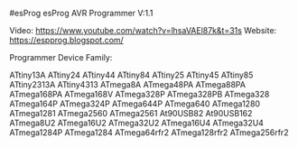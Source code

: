 #esProg
esProg AVR Programmer V:1.1

Video: https://www.youtube.com/watch?v=lhsaVAEl87k&t=31s
Website: https://espprog.blogspot.com/

Programmer Device Family:
 
ATtiny13A
ATtiny24
ATtiny44
ATtiny84
ATtiny25
ATtiny45
ATtiny85
ATtiny2313A
ATtiny4313
ATmega8A
ATmega48PA
ATmega88PA
ATmega168PA
ATmega168V
ATmega328P
ATmega328PB
ATmega328
ATmega164P
ATmega324P
ATmega644P
ATmega640
ATmega1280
ATmega1281
ATmega2560
ATmega2561
At90USB82
At90USB162
ATmega8U2
ATmega16U2
ATmega32U2
ATmega16U4
ATmega32U4
ATmega1284P
ATmega1284
ATmega64rfr2
ATmega128rfr2
ATmega256rfr2
